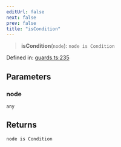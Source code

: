 ```yaml
---
editUrl: false
next: false
prev: false
title: "isCondition"
---
```


> **isCondition**(`node`): `node is Condition`

Defined in: [guards.ts:235](https://github.com/rcs-agents/rcs-lang/blob/96f7bb5710555321ae9695be4004d52239e42e7e/packages/ast/src/guards.ts#L235)

## Parameters

### node

`any`

## Returns

`node is Condition`
